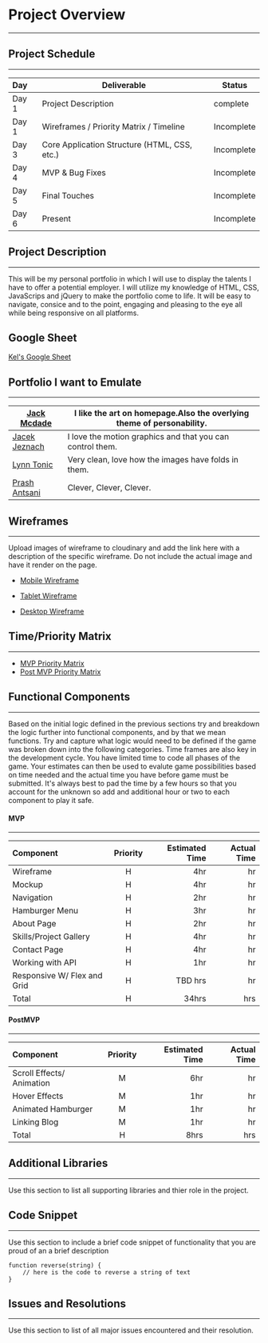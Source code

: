 # Project Overview
---
## Project Schedule
---
|  Day | Deliverable | Status
|:---|---| ---|
|Day 1| Project Description | complete
|Day 1| Wireframes / Priority Matrix / Timeline | Incomplete
|Day 3| Core Application Structure (HTML, CSS, etc.) | Incomplete
|Day 4| MVP & Bug Fixes | Incomplete
|Day 5| Final Touches | Incomplete
|Day 6| Present | Incomplete

## Project Description
---

This will be my personal portfolio in which I will use to display the talents I have to offer a potential employer. I will utilize my knowledge of HTML, CSS, JavaScrips and jQuery to make the portfolio come to life. It will be easy to navigate, consice and to the point, engaging and pleasing to the eye all while being responsive on all platforms.

## Google Sheet

[Kel's Google Sheet](https://docs.google.com/spreadsheets/d/12hAZRGTB9zMFiXmOJCIsyhI1Fo6sZluFCsvQabHqZqg/edit?usp=sharing)

## Portfolio I want to Emulate
---

|[Jack Mcdade](https://jackmcdade.com) | I like the art on homepage.Also the overlying theme of personability. |
| ------------------------------------- | -------------------------------------------------------------------- |
|[Jacek Jeznach](https://jacekjeznach.com) | I love the motion graphics and that you can control them. |
|[Lynn Tonic](https://lynnandtonic.com) | Very clean, love how the images have folds in them. |
|[Prash Antsani](https://prashantsani.com/projects/portfolio-site.html) | Clever, Clever, Clever.
   

## Wireframes
---

Upload images of wireframe to cloudinary and add the link here with a description of the specific wireframe. Do not include the actual image and have it render on the page. 

* [Mobile Wireframe](https://www.figma.com/file/rZOUZQ36UnyQ8PU1ZYfcRJ/Unit-1-Wire-Frame?node-id=1%3A2)

* [Tablet Wireframe](https://www.figma.com/file/rZOUZQ36UnyQ8PU1ZYfcRJ/Unit-1-Wire-Frame?node-id=10%3A15)

* [Desktop Wireframe](https://www.figma.com/file/rZOUZQ36UnyQ8PU1ZYfcRJ/Unit-1-Wire-Frame?node-id=10%3A257)

## Time/Priority Matrix 
---

* [MVP Priority Matrix](https://res.cloudinary.com/kels-cloud/image/upload/v1608567631/Unit%201%20Project/Inspiration-5_frmnha.jpg)
* [Post MVP Priority Matrix](https://res.cloudinary.com/kels-cloud/image/upload/v1608567634/Unit%201%20Project/Inspiration-6_f087ym.jpg)

## Functional Components
---

Based on the initial logic defined in the previous sections try and breakdown the logic further into functional components, and by that we mean functions.  Try and capture what logic would need to be defined if the game was broken down into the following categories.
Time frames are also key in the development cycle.  You have limited time to code all phases of the game.  Your estimates can then be used to evalute game possibilities based on time needed and the actual time you have before game must be submitted. It's always best to pad the time by a few hours so that you account for the unknown so add and additional hour or two to each component to play it safe.

#### MVP
---

| Component | Priority | Estimated Time | Actual Time |
|:-----------|:----------:|----------------:|-------------:|
| Wireframe | H | 4hr | hr |
| Mockup | H | 4hr | hr |
| Navigation | H | 2hr | hr |  
| Hamburger Menu | H | 3hr |  hr | 
| About Page | H | 2hr | hr|
| Skills/Project Gallery | H | 4hr | hr|
| Contact Page | H | 4hr | hr|
| Working with API | H | 1hr|  hr | 
| Responsive W/ Flex and Grid | H | TBD hrs | hr |
| Total | H | 34hrs| hrs |

#### PostMVP
---

| Component | Priority | Estimated Time | Actual Time |
|:---|:---:|---:|---:| 
| Scroll Effects/ Animation | M | 6hr | hr |
| Hover Effects | M | 1hr | hr |
| Animated Hamburger | M | 1hr | hr |
| Linking Blog | M | 1hr | hr |
| Total | H | 8hrs| hrs |


## Additional Libraries
---
 Use this section to list all supporting libraries and thier role in the project. 

## Code Snippet
---
Use this section to include a brief code snippet of functionality that you are proud of an a brief description  

``` 
function reverse(string) {
	// here is the code to reverse a string of text
}
```

## Issues and Resolutions
---
 Use this section to list of all major issues encountered and their resolution.
